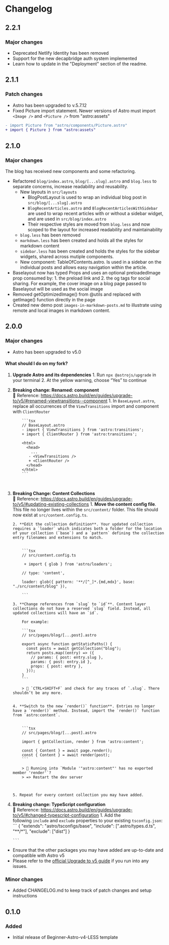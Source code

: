 # Changelog

## 2.2.1

### Major changes

- Deprecated Netlify Identity has been removed
- Support for the new decapbridge auth system implemented
- Learn how to update in the "Deployment" section of the readme.

## 2.1.1

### Patch changes

- Astro has been upgraded to v.5.7.12
- Fixed Picture import statement. Newer versions of Astro must import `<Image />` and `<Picture />` from "astro:assets"

```diff
- import Picture from "astro/components/Picture.astro"
+ import { Picture } from "astro:assets"
```

## 2.1.0

### Major changes

The blog has received new components and some refactoring.

- Refactored `blog/index.astro`, `blog/[...slug].astro` and `blog.less` to separate concerns, increase readability and reusability.
  - New layouts in `src/layouts`
    - BlogPostLayout is used to wrap an individual blog post in `src/blog/[...slug].astro`
    - `BlogRecentArticles.astro` and `BlogRecentArticlesWithSidebar` are used to wrap recent articles with or without a sidebar widget, and are used in `src/blog/index.astro`
    - Their respective styles are moved from `blog.less` and now scoped to the layout for increased readability and maintainability
  - `blog.less` has been removed
  - `markdown.less` has been created and holds all the styles for markdown content
  - `sidebar.less` has been created and holds the styles for the sidebar widgets, shared across mutiple components.
  - New component: TableOfContents.astro. Is used in a sidebar on the individual posts and allows easy navigation within the article.
- Baselayout now has typed Props and uses an optional preloadedImage prop consumed by: 1. the preload link and 2. the og tags for social sharing.
  For example, the cover image on a blog page passed to Baselayout will be used as the social image
- Removed getOptimizedImage() from @utils and replaced with getImage() function directly in the page
- Created new demo post `images-in-markdown-posts.md` to illustrate using remote and local images in markdown content.

## 2.0.0

### Major changes

- Astro has been upgraded to v5.0

#### What should I do on my fork?

1.  **Upgrade Astro and its dependencies** 1. Run `npx @astrojs/upgrade` in your terminal 2. At the yellow warning, choose “Yes” to continue
    <br>

2.  **Breaking change: Renamed: <ViewTransitions /> component**
    <br> 📢 Reference: https://docs.astro.build/en/guides/upgrade-to/v5/#renamed-viewtransitions--component 1. In `BaseLayout.astro`, replace all occurrences of the `ViewTransitions` import and component with `ClientRouter`

            ```tsx
            // BaseLayout.astro
            - import { ViewTransitions } from 'astro:transitions';
            + import { ClientRouter } from 'astro:transitions';

            <html>
              <head>
                ...
               - <ViewTransitions />
               + <ClientRouter />
              </head>
            </html>
            ```

     <br>

3.  **Breaking Change: Content Collections**
    <br> 📢 Reference: https://docs.astro.build/en/guides/upgrade-to/v5/#updating-existing-collections 1. **Move the content config file**. This file no longer lives within the `src/content/` folder. This file should now exist at `src/content.config.ts`.

        2. **Edit the collection definition**. Your updated collection requires a `loader` which indicates both a folder for the location of your collection (`base`) and a `pattern` defining the collection entry filenames and extensions to match.


            ```tsx
            // src/content.config.ts

             + import { glob } from 'astro/loaders';

            // type: 'content',

            loader: glob({ pattern: '**/[^_]*.{md,mdx}', base: "./src/content/blog" }),

            ```

        3. **Change references from `slug` to `id`**. Content layer collections do not have a reserved `slug` field. Instead, all updated collections will have an `id`.

            For example:

            ```tsx
            // src/pages/blog/[...post].astro

            export async function getStaticPaths() {
              const posts = await getCollection("blog");
              return posts.map((entry) => ({
                // params: { post: entry.slug },
                params: { post: entry.id },
                props: { post: entry },
              }));
            }
            ```

            > 📢 `CTRL+SHIFT+F` and check for any traces of `.slug`. There shouldn’t be any more.


        4. **Switch to the new `render()` function**. Entries no longer have a `render()` method. Instead, import the `render()` function from `astro:content`.


            ```tsx
            // src/pages/blog/[...post].astro

            import { getCollection, render } from 'astro:content';

            const { Content } = await page.render();
            const { Content } = await render(post);
            ```

            > 📢 Running into `Module '"astro:content"' has no exported member 'render'`?
            > => Restart the dev server



        5. Repeat for every content collection you may have added.

4.  **Breaking change: TypeScript configuration**
    <br> 📢 Reference: https://docs.astro.build/en/guides/upgrade-to/v5/#changed-typescript-configuration 1. Add the following `include` and `exclude` properties to your existing `tsconfig.json`:
        ```
        {
          "extends": "astro/tsconfigs/base",
          "include": [".astro/types.d.ts", "**/*"],
          "exclude": ["dist"]
        }

        ```

- Ensure that the other packages you may have added are up-to-date and compatible with Astro v5
- Please refer to the [official Upgrade to v5 guide](https://docs.astro.build/en/guides/upgrade-to/v5/) if you run into any issues.

### Minor changes

- Added CHANGELOG.md to keep track of patch changes and setup instructions

## 0.1.0

### Added

- Initial release of Beginner-Astro-v4-LESS template
